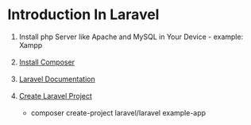 # Introduction In Laravel

<ol>
    <li>Install php Server like Apache and MySQL in Your Device - example: Xampp</li><br>
    <li><a href="https://getcomposer.org/">Install Composer</a></li><br>
    <li><a href="https://laravel.com/docs/9.x/installation">Laravel Documentation</a></li><br>
    <li><a href="https://laravel.com/docs/9.x/installation">Create Laravel Project</a>
        <ul>
            <br><li>composer create-project laravel/laravel example-app</li>
        </ul>
    </li><br>
</ol>
